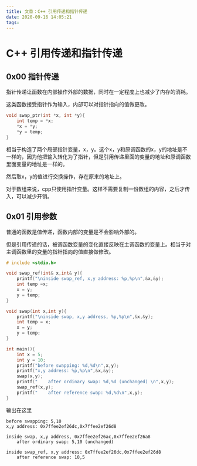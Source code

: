 ```yaml
---
title: 文章：C++ 引用传递和指针传递
date: 2020-09-16 14:05:21
tags:
---
```


# C++ 引用传递和指针传递

## 0x00 指针传递

指针传递让函数在内部操作外部的数据，同时在一定程度上也减少了内存的消耗。

这类函数接受指针作为输入，内部可以对指针指向的值做更改。

```cpp
void swap_ptr(int *x, int *y){
    int temp = *x;
    *x = *y;
    *y = temp;
}
```

相当于构造了两个局部指针变量，x，y。这个x，y和原调函数的x，y的地址是不一样的，因为他把输入转化为了指针，但是引用传递里面的变量的地址和原调函数里面变量的地址是一样的。

然后取x，y的值进行交换操作，存在原来的地址上。

对于数组来说，cpp只使用指针变量。这样不需要复制一份数组的内容，之后才传入，可以减少开销。

## 0x01 引用参数

普通的函数是值传递，函数内部的变量是不会影响外部的。

但是引用传递的话，被调函数变量的变化直接反映在主调函数的变量上。相当于对主调函数里的变量的指针指向的值直接做修改。

```cpp
# include <stdio.h>

void swap_ref(int& x,int& y){
    printf("\ninside swap_ref, x,y address: %p,%p\n",&x,&y);
    int temp =x;
    x = y;
    y = temp;
}

void swap(int x,int y){
    printf("\ninside swap, x,y address, %p,%p\n",&x,&y);
    int temp = x;
    x = y;
    y = temp;
}

int main(){
    int x = 5;
    int y = 10;
    printf("before swapping: %d,%d\n",x,y);
    printf("x,y address: %p,%p\n",&x,&y);
    swap(x,y);
    printf("    after ordinary swap: %d,%d (unchanged) \n",x,y);
    swap_ref(x,y);
    printf("    after reference swap: %d,%d\n",x,y);
}
```

输出在这里

```
before swapping: 5,10
x,y address: 0x7ffee2ef26dc,0x7ffee2ef26d8

inside swap, x,y address, 0x7ffee2ef26ac,0x7ffee2ef26a8
    after ordinary swap: 5,10 (unchanged) 

inside swap_ref, x,y address: 0x7ffee2ef26dc,0x7ffee2ef26d8
    after reference swap: 10,5
```

